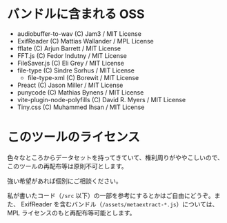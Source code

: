 # バンドルに含まれる OSS

- audiobuffer-to-wav (C) Jam3 / MIT License
- ExifReader (C) Mattias Wallander / MPL License
- fflate (C) Arjun Barrett / MIT License
- FFT.js (C) Fedor Indutny / MIT License
- FileSaver.js (C) Eli Grey / MIT License
- file-type (C) Sindre Sorhus / MIT License
  - file-type-xml (C) Borewit / MIT License
- Preact (C) Jason Miller / MIT License
- punycode (C) Mathias Bynens / MIT License
- vite-plugin-node-polyfills (C) David R. Myers / MIT License
- Tiny.css (C) Muhammed Ihsan / MIT License

# このツールのライセンス

色々なところからデータセットを持ってきていて、権利周りがややこしいので、このツールの再配布等は原則不可とします。

強い希望があれば個別にご相談ください。

私が書いたコード（`/src` 以下）の一部を参考にするとかはご自由にどうぞ。また、 ExifReader を含むバンドル（`/assets/metaextract-*.js`）については、 MPL ライセンスのもと再配布等可能とします。
